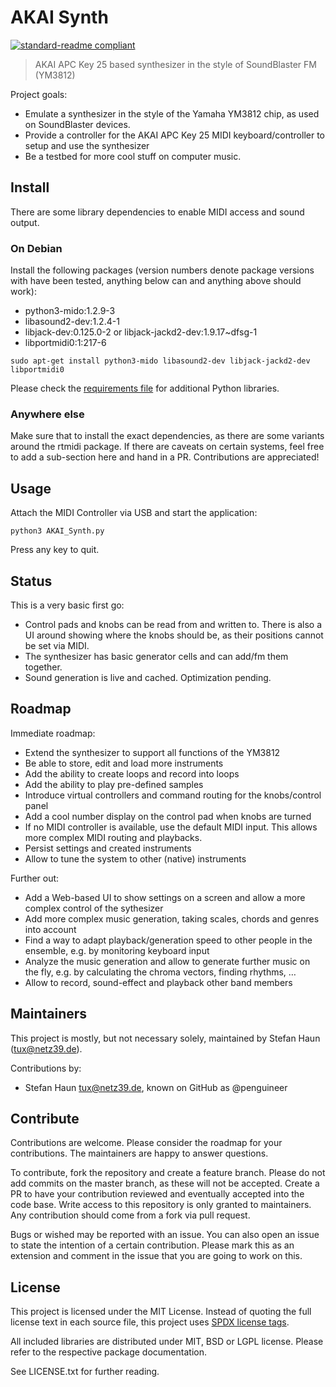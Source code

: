 # AKAI Synth

[![standard-readme compliant](https://img.shields.io/badge/readme%20style-standard-brightgreen.svg?style=flat-square)](https://github.com/RichardLitt/standard-readme)

> AKAI APC Key 25 based synthesizer in the style of SoundBlaster FM (YM3812)

Project goals:

* Emulate a synthesizer in the style of the Yamaha YM3812 chip, as used on SoundBlaster devices.
* Provide a controller for the AKAI APC Key 25 MIDI keyboard/controller to setup and use the synthesizer
* Be a testbed for more cool stuff on computer music.

## Install

There are some library dependencies to enable MIDI access and sound output.

### On Debian 

Install the following packages (version numbers denote package versions with have been tested, anything below can and anything above should work):
* python3-mido:1.2.9-3
* libasound2-dev:1.2.4-1
* libjack-dev:0.125.0-2 or libjack-jackd2-dev:1.9.17~dfsg-1
* libportmidi0:1:217-6

```
sudo apt-get install python3-mido libasound2-dev libjack-jackd2-dev libportmidi0
```

Please check the [requirements file](requirements.txt) for additional Python libraries. 

### Anywhere else

Make sure that to install the exact dependencies, as there are some variants around the rtmidi package. If there are caveats on certain systems, feel free to add a sub-section here and hand in a PR. Contributions are appreciated!

## Usage

Attach the MIDI Controller via USB and start the application:

```
python3 AKAI_Synth.py
```

Press any key to quit.

## Status
This is a very basic first go:
* Control pads and knobs can be read from and written to. There is also a UI around showing where the knobs should be, as their positions cannot be set via MIDI.
* The synthesizer has basic generator cells and can add/fm them together.
* Sound generation is live and cached. Optimization pending.


## Roadmap
Immediate roadmap:
* Extend the synthesizer to support all functions of the YM3812
* Be able to store, edit and load more instruments
* Add the ability to create loops and record into loops
* Add the ability to play pre-defined samples
* Introduce virtual controllers and command routing for the knobs/control panel
* Add a cool number display on the control pad when knobs are turned
* If no MIDI controller is available, use the default MIDI input. This allows more complex MIDI routing and playbacks.
* Persist settings and created instruments
* Allow to tune the system to other (native) instruments

Further out:
* Add a Web-based UI to show settings on a screen and allow a more complex control of the sythesizer
* Add more complex music generation, taking scales, chords and genres into account
* Find a way to adapt playback/generation speed to other people in the ensemble, e.g. by monitoring keyboard input
* Analyze the music generation and allow to generate further music on the fly, e.g. by calculating the chroma vectors, finding rhythms, …
* Allow to record, sound-effect and playback other band members

## Maintainers
This project is mostly, but not necessary solely, maintained by Stefan Haun (<tux@netz39.de>).

Contributions by:
* Stefan Haun <tux@netz39.de>, known on GitHub as @penguineer

## Contribute
Contributions are welcome. Please consider the roadmap for your contributions. The maintainers are happy to answer questions.

To contribute, fork the repository and create a feature branch. Please do not add commits on the master branch, as these will not be accepted. Create a PR to have your contribution reviewed and eventually accepted into the code base. Write access to this repository is only granted to maintainers. Any contribution should come from a fork via pull request.

Bugs or wished may be reported with an issue. You can also open an issue to state the intention of a certain contribution. Please mark this as an extension and comment in the issue that you are going to work on this.

## License

This project is licensed under the MIT License.
Instead of quoting the full license text in each source file, this project uses [SPDX license tags](https://spdx.org/).

All included libraries are distributed under MIT, BSD or LGPL license. Please refer to the respective package documentation.

See LICENSE.txt for further reading.
